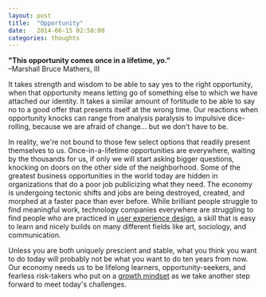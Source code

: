 ```yaml
---
layout: post
title:  "Opportunity"
date:   2014-06-15 02:58:00
categories: thoughts
---
```


**"This opportunity comes once in a lifetime, yo."**<br>
–Marshall Bruce Mathers, III

It takes strength and wisdom to be able to say yes to the right opportunity, when that opportunity means letting go of something else to which we have attached our identity. It takes a similar amount of fortitude to be able to say no to a good offer that presents itself at the wrong time. Our reactions when opportunity knocks can range from analysis paralysis to impulsive dice-rolling, because we are afraid of change... but we don't have to be.

In reality, we're not bound to those few select options that readily present themselves to us. Once-in-a-lifetime opportunities are everywhere, waiting by the thousands for us, if only we will start asking bigger questions, knocking on doors on the other side of the neighborhood. Some of the greatest business opportunities in the world today are hidden in organizations that do a poor job publicizing what they need. The economy is undergoing tectonic shifts and jobs are being destroyed, created, and morphed at a faster pace than ever before. While brilliant people struggle to find meaningful work, technology companies everywhere are struggling to find people who are practiced in [user experience design](https://generalassemb.ly/learn/user-experience-design), a skill that is easy to learn and nicely builds on many different fields like art, sociology, and communication.

Unless you are both uniquely prescient and stable, what you think you want to do today will probably not be what you want to do ten years from now. Our economy needs us to be lifelong learners, opportunity-seekers, and fearless risk-takers who put on a [growth mindset](https://www.youtube.com/watch?v=pN34FNbOKXc) as we take another step forward to meet today's challenges.
